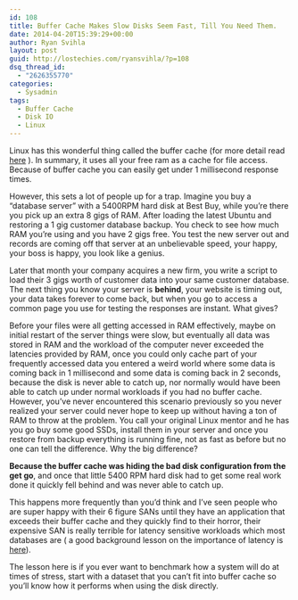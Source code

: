 ```yaml
---
id: 108
title: Buffer Cache Makes Slow Disks Seem Fast, Till You Need Them.
date: 2014-04-20T15:39:29+00:00
author: Ryan Svihla
layout: post
guid: http://lostechies.com/ryansvihla/?p=108
dsq_thread_id:
  - "2626355770"
categories:
  - Sysadmin
tags:
  - Buffer Cache
  - Disk IO
  - Linux
---
```

Linux has this wonderful thing called the buffer cache (for more detail read [here](http://www.tldp.org/LDP/sag/html/buffer-cache.html) ). In summary, it uses all your free ram as a cache for file access. Because of buffer cache you can easily get under 1 millisecond response times.

However, this sets a lot of people up for a trap. Imagine you buy a “database server” with a 5400RPM hard disk at Best Buy, while you’re there you pick up an extra 8 gigs of RAM. After loading the latest Ubuntu and restoring a 1 gig customer database backup. You check to see how much RAM you’re using and you have 2 gigs free. You test the new server out and records are coming off that server at an unbelievable speed, your happy, your boss is happy, you look like a genius.

Later that month your company acquires a new firm, you write a script to load their 3 gigs worth of customer data into your same customer database. The next thing you know your server is **behind**, your website is timing out, your data takes forever to come back, but when you go to access a common page you use for testing the responses are instant. What gives?

Before your files were all getting accessed in RAM effectively, maybe on initial restart of the server things were slow, but eventually all data was stored in RAM and the workload of the computer never exceeded the latencies provided by RAM, once you could only cache part of your frequently accessed data you entered a weird world where some data is coming back in 1 millisecond and some data is coming back in 2 seconds, because the disk is never able to catch up, nor normally would have been able to catch up under normal workloads if you had no buffer cache. However, you’ve never encountered this scenario previously so you never realized your server could never hope to keep up without having a ton of RAM to throw at the problem. You call your original Linux mentor and he has you go buy some good SSDs, install them in your server and once you restore from backup everything is running fine, not as fast as before but no one can tell the difference. Why the big difference?

**Because the buffer cache was hiding the bad disk configuration from the get go**, and once that little 5400 RPM hard disk had to get some real work done it quickly fell behind and was never able to catch up.

This happens more frequently than you’d think and I’ve seen people who are super happy with their 6 figure SANs until they have an application that exceeds their buffer cache and they quickly find to their horror, their expensive SAN is really terrible for latency sensitive workloads which most databases are ( a good background lesson on the importance of latency is [here](http://recoverymonkey.org/2012/07/26/an-explanation-of-iops-and-latency/)).

The lesson here is if you ever want to benchmark how a system will do at times of stress, start with a dataset that you can’t fit into buffer cache so you’ll know how it performs when using the disk directly.